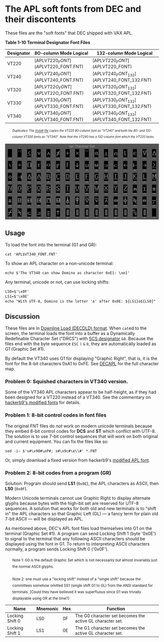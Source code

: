 # The APL soft fonts from DEC and their discontents

These files are the "soft fonts" that DEC shipped with VAX APL. 

**Table 1-10 Terminal Designator Font Files**

| Designator | 8O-column Mode Logical               | 132-column Mode Logical                      |
|------------|--------------------------------------|----------------------------------------------|
| VT220      | [APL$VT220_FONT](APL$VT220_FONT.FNT) | [APL$VT220_FONT](APL$VT220_FONT)             |
| VT240      | [APL$VT240_FONT](APL$VT240_FONT.FNT) | [APL$VT240_FONT_132](APL$VT240_FONT_132.FNT) |
| VT320      | [APL$VT22O_FONT](APL$VT22O_FONT.FNT) | [APL$VT320_FONT_132](APL$VT320_FONT_132.FNT) |
| VT330      | [APL$VT330_FONT](APL$VT330_FONT.FNT) | [APL$VT330_FONT_132](APL$VT330_FONT_132.FNT) |
| VT340      | [APL$VT340_FONT](APL$VT340_FONT.FNT) | [APL$VT340_FONT_132](APL$VT340_FONT_132.FNT) |

<ul><i>

<sup><sub>Duplicates: The [install file](../saveset/A/kitinstal.com) copies the
VT220 80-column font as "VT240" and both the 80- and 132-column VT330
fonts as "VT340". Note that the VT240 has a 132-column font which the
VT220 lacks.</sub></sup>

</i></ul>

![Montage of DEC's VT340 APL characters][montage]

[montage]: ../../../charset/uplineload/apl-montage.png "Picture enlarged to show detail"

## Usage

To load the font into the terminal (G1 and GR):

    cat 'APL$VT340_FONT.FNT'
    
To show an APL character on a non-unicode terminal:
    
    echo $'The VT340 can show Domino as character 0xE1: \xe1'

Any terminal, unicode or not, can use locking shifts:

    LS0=$'\x0F'
    LS1=$'\x0E'
    echo "With UTF-8, Domino is the letter 'a' after 0x0E: ${LS1}a${LS0}"

## Discussion

These files are in [Downline Load (DECDLD) format][DECDLD]. When
`cat`ed to the screen, the terminal loads the font into a buffer as a
Dynamically Redefinable Character Set ("DRCS") with [SCS designator][Dscs] 
`&0`. Because the files end with the byte sequence `ESC` `)` `&` `0`, 
they are automatically loaded as G1 (Graphic Set #1).

By default the VT340 uses G1 for displaying "Graphic Right", 
that is, it is the font for the 8-bit characters 0xA1 to 0xFE. 
See [DECAPL](../aplfontsb9/DECAPL.md) for the full character map. 

[DECDLD]: https://github.com/hackerb9/vt340test/raw/main/docs/EK-PPLV2-PM.B01_Level_2_Sixel_Programming_Reference.pdf#page=114

[Dscs]: https://github.com/hackerb9/vt340test/blob/main/docs/EK-VT3XX-TP-002_VT330_VT340_Text_Programming_May88.pdf#page=105

### Problem 0: Squished characters in VT340 version.

Some of the VT340 APL characters appear to be half-height, as if they
had been designed for a VT220 instead of a VT340. See the commentary on
[hackerb9's modified fonts](../aplfontb9#squished-fonts-on-vt340) for details.

### Problem 1: 8-bit control codes in font files

The original FNT files do _not_ work on modern unicode terminals 
because they embed 8-bit control codes for **DCS** and **ST**
which conflict with UTF-8. The solution is to use 7-bit control sequences
that will work on both original and current equipment. You can fix the
files like so:

    sed -i~ $'s#\x90#\eP#; s#\x9c#\e\\#' *.FNT

Or, simply download a fixed version from hackerb9's [modified APL font](../aplfontb9).

### Problem 2: 8-bit codes from a program (GR)

Solution: Program should send **LS1** (`0x0E`), the APL characters as ASCII, then **LS0** (`0x0F`).

Modern Unicode terminals cannot use Graphic Right 
to display alternate glyphs because bytes with the high-bit
set are reserved for UTF-8 sequences. A solution that works 
for both old and new terminals is to "shift in" the APL characters
so that Graphic Left (GL) — a fancy term for plain old 7-bit ASCII 
— will be displayed as APL. 

As mentioned above, DEC's APL font files load themselves
into G1 on the terminal (Graphic Set #1). A program can send
Locking Shift 1 (byte '0x0E') to signal
to the terminal that any following ASCII characters should
be displayed using the font in G1. To return to
interpreting ASCII characters normally, a program sends
Locking Shift 0 ('0x0F').

<ol><sub>
	Note 1: G0 is the default Graphic Set which is
	not necessarily but almost invariably 
	just the normal ASCII glyphs.<br/><br/>	
	Note 2: one must use a "locking shift" 
 	instead of a "single shift" because
	the committees somehow omitted SS1 
	(single shift G1 to GL) from the ANSI
	standard for terminals. [Could they have
	believed it was superfluous since G1 was
	trivially displayable using GR at the time?]
</sub></ol>


| Name            | Mnemonic | Hex   | Function                                                  |
|-----------------|----------|-------|-----------------------------------------------------------|
| Locking Shift 0 | LS0      | 0F    | The G0 character set becomes the active GL character set. |
| Locking Shift 1 | LS1      | 0E    | The G1 character set becomes the active GL character set. |

